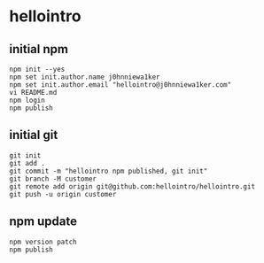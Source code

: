 # hellointro
## initial npm
```
npm init --yes  
npm set init.author.name j0hnniewa1ker   
npm set init.author.email "hellointro@j0hnniewa1ker.com"
vi README.md
npm login
npm publish
```
## initial git
```
git init
git add . 
git commit -m "hellointro npm published, git init" 
git branch -M customer
git remote add origin git@github.com:hellointro/hellointro.git
git push -u origin customer
```
## npm update
```
npm version patch
npm publish
```